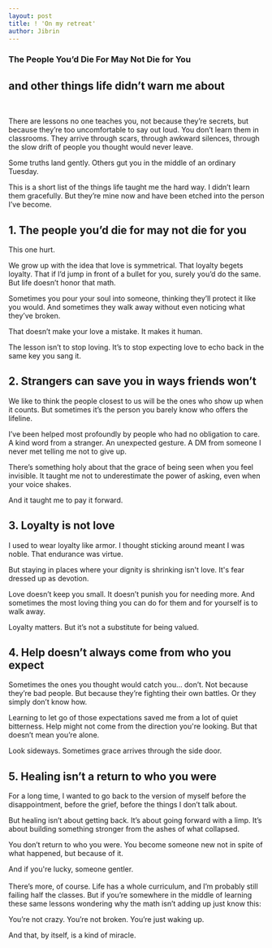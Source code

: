 ```yaml
---
layout: post
title: ! 'On my retreat'
author: Jibrin
---
```


### The People You’d Die For May Not Die for You
## and other things life didn’t warn me about
<br>

There are lessons no one teaches you, not because they’re secrets, but because they’re too uncomfortable to say out loud. You don’t learn them in classrooms. They arrive through scars, through awkward silences, through the slow drift of people you thought would never leave.

Some truths land gently. Others gut you in the middle of an ordinary Tuesday.

This is a short list of the things life taught me the hard way. I didn’t learn them gracefully. But they’re mine now and have been etched into the person I’ve become.

## 1. The people you’d die for may not die for you
This one hurt.

We grow up with the idea that love is symmetrical. That loyalty begets loyalty. That if I’d jump in front of a bullet for you, surely you’d do the same. But life doesn’t honor that math.

Sometimes you pour your soul into someone, thinking they’ll protect it like you would. And sometimes they walk away without even noticing what they’ve broken.

That doesn’t make your love a mistake. It makes it human.

The lesson isn’t to stop loving. It’s to stop expecting love to echo back in the same key you sang it.

## 2. Strangers can save you in ways friends won’t
We like to think the people closest to us will be the ones who show up when it counts. But sometimes it’s the person you barely know who offers the lifeline.

I’ve been helped most profoundly by people who had no obligation to care. A kind word from a stranger. An unexpected gesture. A DM from someone I never met telling me not to give up.

There’s something holy about that the grace of being seen when you feel invisible. It taught me not to underestimate the power of asking, even when your voice shakes.

And it taught me to pay it forward.

## 3. Loyalty is not love
I used to wear loyalty like armor. I thought sticking around meant I was noble. That endurance was virtue.

But staying in places where your dignity is shrinking isn't love. It's fear dressed up as devotion.

Love doesn’t keep you small. It doesn’t punish you for needing more. And sometimes the most loving thing you can do for them and for yourself is to walk away.

Loyalty matters. But it’s not a substitute for being valued.

## 4. Help doesn’t always come from who you expect
Sometimes the ones you thought would catch you… don’t. Not because they’re bad people. But because they’re fighting their own battles. Or they simply don’t know how.

Learning to let go of those expectations saved me from a lot of quiet bitterness. Help might not come from the direction you're looking. But that doesn’t mean you’re alone.

Look sideways. Sometimes grace arrives through the side door.

## 5. Healing isn’t a return to who you were
For a long time, I wanted to go back to the version of myself before the disappointment, before the grief, before the things I don’t talk about.

But healing isn’t about getting back. It’s about going forward with a limp. It’s about building something stronger from the ashes of what collapsed.

You don’t return to who you were. You become someone new not in spite of what happened, but because of it.

And if you're lucky, someone gentler.
<br><br>
There’s more, of course. Life has a whole curriculum, and I’m probably still failing half the classes. But if you’re somewhere in the middle of learning these same lessons wondering why the math isn’t adding up just know this:

You’re not crazy. You’re not broken. You’re just waking up.

And that, by itself, is a kind of miracle.
